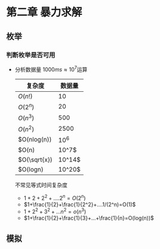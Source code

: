 # 第二章 暴力求解
## 枚举
### 判断枚举是否可用
- 分析数据量 $1000ms\approx10^7$运算

    复杂度|数据量
    ---|---
    $O(n!)$|$10$
    $O(2^n)$|$20$
    $O(n^3)$|500
    $O(n^2)$|2500
    $O(nlog(n))|$10^6$
    $O(n)|10^7$
    $O(\sqrt{x})|10^14$
    $O(logn)|10^20$
    不常见等式时间复杂度    
    - $1+2+2^2+....2^n=O(2^n)$
    - $1+\frac{1}{2}+\frac{1}{2^2}+....1/(2^n)=O(1)$
    - $1+2^2+3^2+...n^2=o(n^3)$
    - $1+\frac{1}{2}+\frac{1}{3}+...+\frac{1}{n}=O(log(n))$
## 模拟

